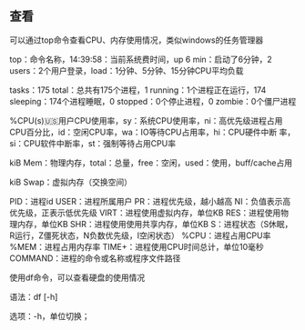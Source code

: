 ## 查看

可以通过top命令查看CPU、内存使用情况，类似windows的任务管理器

top：命令名称，14:39:58：当前系统费时间，up 6 min：启动了6分钟，2 users：2个用户登录，load：1分钟、5分钟、15分钟CPU平均负载

tasks：175 total：总共有175个进程，1 running：1个进程正在运行，174 sleeping：174个进程睡眠，0 stopped：0个停止进程，0 zombie：0个僵尸进程

%CPU(s):us:用户CPU使用率，sy：系统CPU使用率，ni：高优先级进程占用CPU百分比，id：空闲CPU率，wa：IO等待CPU占用率，hi：CPU硬件中断
率，si：CPU软件中断率，st：强制等待占用CPU率

kiB Mem：物理内存，total：总量，free：空闲，used：使用，buff/cache占用

kiB Swap：虚拟内存（交换空间）

PID：进程id
USER：进程所属用户
PR：进程优先级，越小越高
NI：负值表示高优先级，正表示低优先级
VIRT：进程使用虚拟内存，单位KB
RES：进程使用物理内存，单位KB
SHR：进程使用使用共享内存，单位KB
S：进程状态（S休眠，R运行，Z僵死状态，N负数优先级，I空闲状态）
%CPU：进程占用CPU率
%MEM：进程占用内存率
TIME+：进程使用CPU时间总计，单位10毫秒
COMMAND：进程的命令或名称或程序文件路径

使用df命令，可以查看硬盘的使用情况

语法：df [-h]

选项：-h，单位切换；

